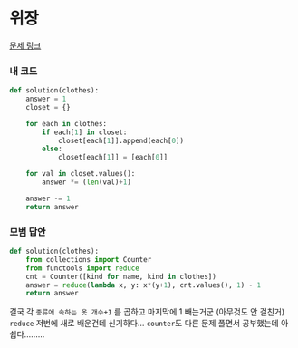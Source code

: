 # 위장

[문제 링크](https://programmers.co.kr/learn/courses/30/lessons/40)

### 내 코드
```python
def solution(clothes):
    answer = 1
    closet = {}

    for each in clothes:
        if each[1] in closet:
            closet[each[1]].append(each[0])
        else:
            closet[each[1]] = [each[0]]

    for val in closet.values():
        answer *= (len(val)+1)

    answer -= 1
    return answer
```

### 모범 답안
```python
def solution(clothes):
    from collections import Counter
    from functools import reduce
    cnt = Counter([kind for name, kind in clothes])
    answer = reduce(lambda x, y: x*(y+1), cnt.values(), 1) - 1
    return answer
```

결국 각 `종류에 속하는 옷 개수+1` 를 곱하고 마지막에 1 빼는거군 (아무것도 안 걸친거)
`reduce` 저번에 새로 배운건데 신기하다...
`counter`도 다른 문제 풀면서 공부했는데 아쉽다.........